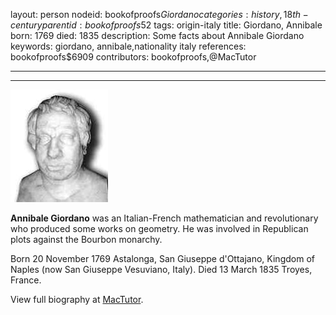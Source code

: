 layout: person
nodeid: bookofproofs$Giordano
categories: history,18th-century
parentid: bookofproofs$52
tags: origin-italy
title: Giordano, Annibale
born: 1769
died: 1835
description: Some facts about Annibale Giordano
keywords: giordano, annibale,nationality italy
references: bookofproofs$6909
contributors: bookofproofs,@MacTutor

---


---

![Giordano.jpg](https://github.com/bookofproofs/bookofproofs.github.io/blob/main/_sources/_assets/images/portraits/Giordano.jpg?raw=true)

**Annibale Giordano** was an Italian-French mathematician and revolutionary who produced some works on geometry. He was involved in Republican plots against the Bourbon monarchy.

Born 20 November 1769 Astalonga, San Giuseppe d'Ottajano, Kingdom of Naples (now San Giuseppe Vesuviano, Italy). Died 13 March 1835 Troyes, France.


View full biography at [MacTutor](https://mathshistory.st-andrews.ac.uk/Biographies/Giordano/).